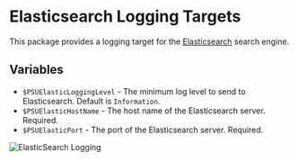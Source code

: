 # Elasticsearch Logging Targets

This package provides a logging target for the [Elasticsearch](https://www.elastic.co/products/elasticsearch) search engine.

## Variables 

- `$PSUElasticLoggingLevel` - The minimum log level to send to Elasticsearch. Default is `Information`.
- `$PSUElasticHostName` - The host name of the Elasticsearch server. Required.
- `$PSUElasticPort` - The port of the Elasticsearch server. Required.

![ElasticSearch Logging](https://raw.githubusercontent.com/ironmansoftware/scripts/main/images/Logging/PowerShellUniversal.Logging.ElasticSearch.png)
